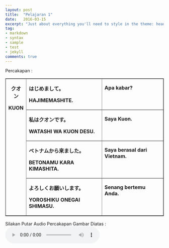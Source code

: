 ```yaml
---
layout: post
title:  "Pelajaran 1"
date:   2016-03-15
excerpt: "Just about everything you'll need to style in the theme: headings, paragraphs, blockquotes, tables, code blocks, and more."
tag:
- markdown 
- syntax
- sample
- test
- jekyll
comments: true
---
```

Percakapan :
<table border="1" cellspacing="0" cellpadding="0">
  <tr>
    <td rowspan="4" valign="top"><p align="center"><strong>&#12463;&#12458;&#12531;</strong><strong> </strong></p>      <p align="center"><strong>KUON</strong></p></td>
    <td valign="top"><p><strong>&#12399;&#12376;&#12417;&#12414;&#12375;&#12390;</strong><strong>&#12290;</strong><strong> </strong></p>      <p><strong>HAJIMEMASHITE.</strong></p></td>
    <td valign="top"><p><strong>Apa kabar?</strong></p></td>
  </tr>
  
  <tr>
    <td valign="top"><p><strong>&#31169;&#12399;&#12463;&#12458;&#12531;&#12391;&#12377;&#12290;</strong><strong> </strong></p>      <p><strong>WATASHI WA KUON    DESU.</strong></p></td>
    <td valign="top"><p><strong>Saya Kuon.</strong></p></td>
  </tr>
  
  <tr>
    <td valign="top"><p><strong>&#12505;&#12488;&#12490;&#12512;&#12363;&#12425;&#26469;&#12414;&#12375;&#12383;&#12290;</strong><strong> </strong></p>      <p><strong>BETONAMU KARA    KIMASHITA.&nbsp;</strong></p></td>
    <td valign="top"><p><strong>Saya berasal dari    Vietnam.</strong></p></td>
  </tr>
  
  <tr>
    <td valign="top"><p><strong>&#12424;&#12429;&#12375;&#12367;&#12362;&#39000;&#12356;&#12375;&#12414;&#12377;&#12290;</strong><strong> </strong></p>      <p><strong>YOROSHIKU ONEGAI    SHIMASU.</strong></p></td>
    <td valign="top"><p><strong>Senang bertemu Anda.</strong></p></td>
  </tr>
</table>

Silakan Putar Audio Percakapan Gambar Diatas :
<audio controls="">
<source src="_data/leson1.mp3" type="audio/mpeg">
</audio>
